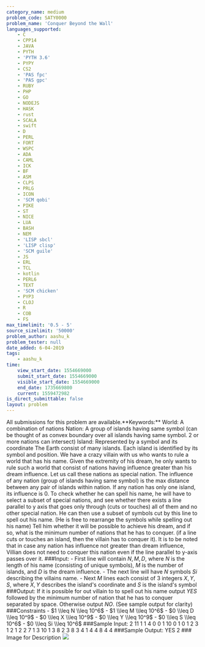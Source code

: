 ```yaml
---
category_name: medium
problem_code: SATY0000
problem_name: 'Conquer Beyond the Wall'
languages_supported:
    - C
    - CPP14
    - JAVA
    - PYTH
    - 'PYTH 3.6'
    - PYPY
    - CS2
    - 'PAS fpc'
    - 'PAS gpc'
    - RUBY
    - PHP
    - GO
    - NODEJS
    - HASK
    - rust
    - SCALA
    - swift
    - D
    - PERL
    - FORT
    - WSPC
    - ADA
    - CAML
    - ICK
    - BF
    - ASM
    - CLPS
    - PRLG
    - ICON
    - 'SCM qobi'
    - PIKE
    - ST
    - NICE
    - LUA
    - BASH
    - NEM
    - 'LISP sbcl'
    - 'LISP clisp'
    - 'SCM guile'
    - JS
    - ERL
    - TCL
    - kotlin
    - PERL6
    - TEXT
    - 'SCM chicken'
    - PYP3
    - CLOJ
    - R
    - COB
    - FS
max_timelimit: '0.5 - 5'
source_sizelimit: '50000'
problem_author: aashu_k
problem_tester: null
date_added: 6-04-2019
tags:
    - aashu_k
time:
    view_start_date: 1554669000
    submit_start_date: 1554669000
    visible_start_date: 1554669000
    end_date: 1735669800
    current: 1559472982
is_direct_submittable: false
layout: problem
---
```

All submissions for this problem are available.\*\*Keywords:\*\* World: A combination of nations Nation: A group of islands having same symbol (can be thought of as convex boundary over all islands having same symbol. 2 or more nations can intersect) Island: Represented by a symbol and its coordinate The Earth consist of many islands. Each island is identified by its symbol and position. We have a crazy villain with us who wants to rule a world that has his name. Given the extremity of his dream, he only wants to rule such a world that consist of nations having influence greater than his dream influence. Let us call these nations as special nation. The influence of any nation (group of islands having same symbol) is the max distance between any pair of islands within nation. If any nation has only one island, its influence is 0. To check whether he can spell his name, he will have to select a subset of special nations, and see whether there exists a line parallel to y axis that goes only through (cuts or touches) all of them and no other special nation. He can then use a subset of symbols cut by this line to spell out his name. (He is free to rearrange the symbols while spelling out his name) Tell him whether it will be possible to achieve his dream, and if so, what is the minimum number of nations that he has to conquer. (if a line cuts or touches an island, then the villain has to conquer it). It is to be noted that in case any nation has influence not greater than dream influence, Villian does not need to conquer this nation even if the line parallel to y-axis passes over it. ###Input: - First line will contain $N, M, D$, where $N$ is the length of his name (consisting of unique symbols), $M$ is the number of islands, and $D$ is the dream influence. - The next line will have $N$ symbols $Si$ describing the villains name. - Next $M$ lines each consist of 3 integers $X, Y, S$, where $X, Y$ describes the island's coordinate and $S$ is the island's symbol ###Output: If it is possible for out villain to to spell out his name output $YES$ followed by the minimum number of nation that he has to conquer separated by space. Otherwise output $NO$. (See sample output for clarity) ###Constraints - $1 \\leq N \\leq 10^6$ - $1 \\leq M \\leq 10^6$ - $0 \\leq D \\leq 10^9$ - $0 \\leq X \\leq 10^9$ - $0 \\leq Y \\leq 10^9$ - $0 \\leq S \\leq 10^6$ - $0 \\leq Si \\leq 10^6$ ###Sample Input: 2 11 1 1 4 0 0 1 10 0 1 0 1 2 3 1 2 1 2 2 7 1 3 10 1 3 8 2 3 8 3 4 1 4 4 8 4 4 ###Sample Output: YES 2 ### Image for Description ![](https://codechef_shared.s3.amazonaws.com/download/HYC/External_contest_images/ALKH2019/SATY0000/Untitled-Diagram.jpg)
